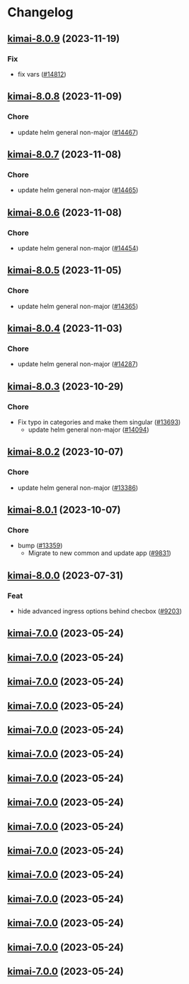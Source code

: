 # Changelog











## [kimai-8.0.9](https://github.com/truecharts/charts/compare/kimai-8.0.8...kimai-8.0.9) (2023-11-19)

### Fix

- fix vars ([#14812](https://github.com/truecharts/charts/issues/14812))
  
  


## [kimai-8.0.8](https://github.com/truecharts/charts/compare/kimai-8.0.7...kimai-8.0.8) (2023-11-09)

### Chore

- update helm general non-major ([#14467](https://github.com/truecharts/charts/issues/14467))
  
  


## [kimai-8.0.7](https://github.com/truecharts/charts/compare/kimai-8.0.6...kimai-8.0.7) (2023-11-08)

### Chore

- update helm general non-major ([#14465](https://github.com/truecharts/charts/issues/14465))
  
  


## [kimai-8.0.6](https://github.com/truecharts/charts/compare/kimai-8.0.5...kimai-8.0.6) (2023-11-08)

### Chore

- update helm general non-major ([#14454](https://github.com/truecharts/charts/issues/14454))
  
  


## [kimai-8.0.5](https://github.com/truecharts/charts/compare/kimai-8.0.4...kimai-8.0.5) (2023-11-05)

### Chore

- update helm general non-major ([#14365](https://github.com/truecharts/charts/issues/14365))
  
  


## [kimai-8.0.4](https://github.com/truecharts/charts/compare/kimai-8.0.3...kimai-8.0.4) (2023-11-03)

### Chore

- update helm general non-major ([#14287](https://github.com/truecharts/charts/issues/14287))
  
  


## [kimai-8.0.3](https://github.com/truecharts/charts/compare/kimai-8.0.2...kimai-8.0.3) (2023-10-29)

### Chore

- Fix typo in categories and make them singular ([#13693](https://github.com/truecharts/charts/issues/13693))
  - update helm general non-major ([#14094](https://github.com/truecharts/charts/issues/14094))
  
  


## [kimai-8.0.2](https://github.com/truecharts/charts/compare/kimai-8.0.1...kimai-8.0.2) (2023-10-07)

### Chore

- update helm general non-major ([#13386](https://github.com/truecharts/charts/issues/13386))
  
  


## [kimai-8.0.1](https://github.com/truecharts/charts/compare/kimai-8.0.0...kimai-8.0.1) (2023-10-07)

### Chore

- bump ([#13359](https://github.com/truecharts/charts/issues/13359))
  - Migrate to new common and update app ([#9831](https://github.com/truecharts/charts/issues/9831))
  
  





## [kimai-8.0.0](https://github.com/truecharts/charts/compare/kimai-7.0.0...kimai-8.0.0) (2023-07-31)

### Feat

- hide advanced ingress options behind checbox ([#9203](https://github.com/truecharts/charts/issues/9203))
  
  


## [kimai-7.0.0](https://github.com/truecharts/charts/compare/kimai-6.0.21...kimai-7.0.0) (2023-05-24)




## [kimai-7.0.0](https://github.com/truecharts/charts/compare/kimai-6.0.21...kimai-7.0.0) (2023-05-24)




## [kimai-7.0.0](https://github.com/truecharts/charts/compare/kimai-6.0.21...kimai-7.0.0) (2023-05-24)




## [kimai-7.0.0](https://github.com/truecharts/charts/compare/kimai-6.0.21...kimai-7.0.0) (2023-05-24)




## [kimai-7.0.0](https://github.com/truecharts/charts/compare/kimai-6.0.21...kimai-7.0.0) (2023-05-24)




## [kimai-7.0.0](https://github.com/truecharts/charts/compare/kimai-6.0.21...kimai-7.0.0) (2023-05-24)




## [kimai-7.0.0](https://github.com/truecharts/charts/compare/kimai-6.0.21...kimai-7.0.0) (2023-05-24)




## [kimai-7.0.0](https://github.com/truecharts/charts/compare/kimai-6.0.21...kimai-7.0.0) (2023-05-24)




## [kimai-7.0.0](https://github.com/truecharts/charts/compare/kimai-6.0.21...kimai-7.0.0) (2023-05-24)




## [kimai-7.0.0](https://github.com/truecharts/charts/compare/kimai-6.0.21...kimai-7.0.0) (2023-05-24)




## [kimai-7.0.0](https://github.com/truecharts/charts/compare/kimai-6.0.21...kimai-7.0.0) (2023-05-24)




## [kimai-7.0.0](https://github.com/truecharts/charts/compare/kimai-6.0.21...kimai-7.0.0) (2023-05-24)




## [kimai-7.0.0](https://github.com/truecharts/charts/compare/kimai-6.0.21...kimai-7.0.0) (2023-05-24)




## [kimai-7.0.0](https://github.com/truecharts/charts/compare/kimai-6.0.21...kimai-7.0.0) (2023-05-24)




## [kimai-7.0.0](https://github.com/truecharts/charts/compare/kimai-6.0.21...kimai-7.0.0) (2023-05-24)

